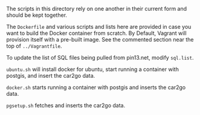 The scripts in this directory rely on one another in their current form
and should be kept together.

The `Dockerfile` and various scripts and lists here are provided in case you want to
build the Docker container from scratch. By Default, Vagrant will provision itself with
a pre-built image.  See the commented section near the top of `../Vagrantfile`.

To update the list of SQL files being pulled from pin13.net, modify `sql.list`.

`ubuntu.sh` will install docker for ubuntu, start running a container with postgis,
and insert the car2go data.

`docker.sh` starts running a container with postgis and inserts the car2go data.

`pgsetup.sh` fetches and inserts the car2go data.

